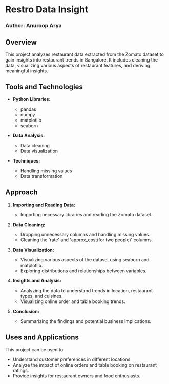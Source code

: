 
# Restro Data Insight
### Author: Anuroop Arya
## Overview

This project analyzes restaurant data extracted from the Zomato dataset to gain insights into restaurant trends in Bangalore. It includes cleaning the data, visualizing various aspects of restaurant features, and deriving meaningful insights.

## Tools and Technologies

- **Python Libraries:**
  - pandas
  - numpy
  - matplotlib
  - seaborn

- **Data Analysis:**
  - Data cleaning
  - Data visualization

- **Techniques:**
  - Handling missing values
  - Data transformation

## Approach

1. **Importing and Reading Data:**
   - Importing necessary libraries and reading the Zomato dataset.

2. **Data Cleaning:**
   - Dropping unnecessary columns and handling missing values.
   - Cleaning the 'rate' and 'approx_cost(for two people)' columns.

3. **Data Visualization:**
   - Visualizing various aspects of the dataset using seaborn and matplotlib.
   - Exploring distributions and relationships between variables.

4. **Insights and Analysis:**
   - Analyzing the data to understand trends in location, restaurant types, and cuisines.
   - Visualizing online order and table booking trends.

5. **Conclusion:**
   - Summarizing the findings and potential business implications.

## Uses and Applications

This project can be used to:
- Understand customer preferences in different locations.
- Analyze the impact of online orders and table booking on restaurant ratings.
- Provide insights for restaurant owners and food enthusiasts.

